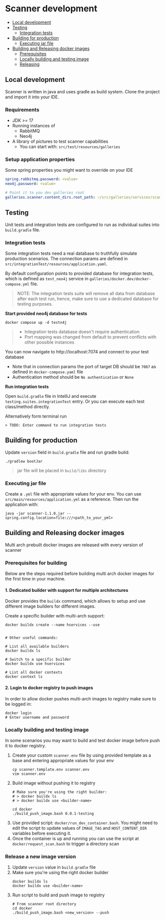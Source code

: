 # Scanner development

- [Local development](#local-development)
- [Testing](#testing)
  - [Integration tests](#integration-tests)
- [Building for production](#building-for-production)
  - [Executing jar file](#executing-jar-file)
- [Building and Releasing docker images](#building-and-releasing-docker-images)
  - [Prerequisites](#prerequisites-for-building)
  - [Locally building and testing image](#locally-building-and-testing-image)
  - [Releasing](#release-a-new-image-version)

## Local development
Scanner is written in java and uses gradle as build system. Clone the project and
import it into your IDE.

### Requirements

- JDK >= 17
- Running instances of
  - RabbitMQ
  - Neo4j
- A library of pictures to test scanner capabilities
  - You can start with: `src/test/resources/galleries`

### Setup application properties

Some spring properties you might want to override on your IDE

```yaml
spring.rabbitmq.password: <value>
neo4j.password: <value>

# Point it to you dev galleries root
galleries.scanner.content_dirs.root_path: ~/src/galleries/services/scanner/src/test/resources/galleries/cameras
```



## Testing
Unit tests and integration tests are configured to run as individual suites into
`build.gradle` file.

### Integration tests

Some integration tests need a real database to truthfully simulate production scenarios. The connection params are defined in `src/integrationTest/resources/application.yaml`.

By default configuration points to provided database for integration tests, which is defined as `test_neo4j` service in `galleries/docker.dev/docker-compose.yml` file.

> NOTE: The integration tests suite will remove all data from database after each test run, hence, make sure to use a dedicated database for testing purposes.

**Start provided neo4j database for tests**

```shell
docker compose up -d testn4j
```

> - Integration tests database doesn't require authentication
> - Port mapping was changed from default to prevent conflicts with other possible instances

You can now navigate to http://localhost:7074 and connect to your test database

- Note that in connection params the port of target DB should be `7087` as defined in `docker-compose.yaml` file
- Authentication method should be `No authentication` or `None`

**Run integration tests**

Open `build.gradle` file in IntelliJ and execute `testing.suites.integrationTest` entry.
Or you can execute each test class/method directly.

Alternatively form terminal run

```shell
> TODO: Enter command to run integration tests
```

## Building for production

Update `version` field in `build.gradle` file and run gradle build:

```shell
./gradlew bootJar
```
> jar file will be placed in `build/libs` directory

### Executing jar file
Create a `.yml` file with appropriate values for your env. You can use
`src/main/resources/application.yml` as a reference. Then run the
application with:

```shell
java -jar scanner-1.1.0.jar --spring.config.location=file:///<path_to_your_yml>
```

## Building and Releasing docker images
Multi arch prebuilt docker images are released with every version of scanner

### Prerequisites for building
Below are the steps required before building multi arch docker images for the
first time in your machine.

#### 1. Dedicated builder with support for multiple architectures
Docker provides the `buildx` command, which allows to setup and use different
image builders for different images.

Create a specific builder with multi-arch support:
```shell
docker buildx create --name hservices --use


# Other useful commands:

# List all available builders
docker buildx ls

# Switch to a specific builder
docker buildx use hservices

# List all docker contexts
docker context ls
```

#### 2. Login to docker registry to push images
In order to allow docker pushes multi-arch images to registry make sure
to be logged in:

```shell
docker login
# Enter username and password
```

### Locally building and testing image
In some scenarios you may want to build and test docker image before push
it to docker registry.

1. Create your custom `scanner.env` file by using provided template as a base
   and entering appropriate values for your env
   ```shell
   cp scanner.template.env scanner.env
   vim scanner.env
   ```
2. Build image without pushing it to registry
   ```shell
   # Make sure you're using the right builder:
   # > docker buildx ls
   # > docker buildx use <builder-name>
   
   cd docker
   ./build_push_image.bash 0.0.1-testing
   ```
3. Use provided script: `docker/run_dev_container.bash`.
   You might need to edit the script to update values of `IMAGE_TAG` and 
   `HOST_CONTENT_DIR` variables before executing it.
4. Once the container is up and running you can use the script at
   `docker/request_scan.bash` to trigger a directory scan

### Release a new image version

1. Update `version` value in `build.gradle` file
2. Make sure you're using the right docker builder
   ```shell
   docker buildx ls
   docker buildx use <builder-name>
   ```
3. Run script to build and push image to registry
   ```shell
   # From scanner root directory
   cd docker
   ./build_push_image.bash <new_version> --push
   ```
